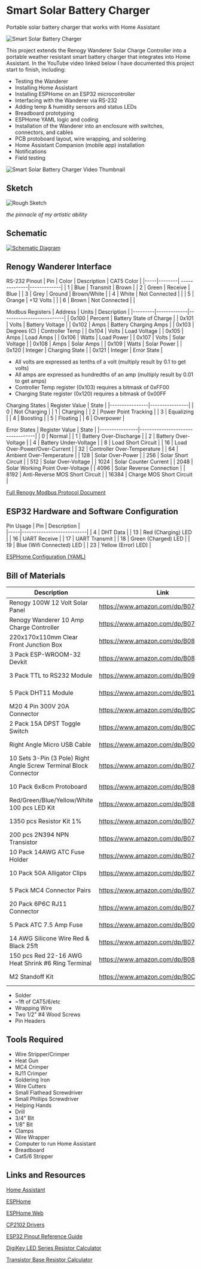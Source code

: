 # Smart Solar Battery Charger
Portable solar battery charger that works with Home Assistant

<img alt="Smart Solar Battery Charger" src="solarchargerpic.png">

This project extends the Renogy Wanderer Solar Charge Controller into a portable weather resistant smart battery charger that integrates into Home Assistant. In the YouTube video linked below I have documented this project start to finish, including:
- Testing the Wanderer
- Installing Home Assistant
- Installing ESPHome on an ESP32 microcontroller
- Interfacing with the Wanderer via RS-232
- Adding temp & humidity sensors and status LEDs
- Breadboard prototyping
- ESPHome YAML logic and coding
- Installation of the Wanderer into an enclosure with switches, connectors, and cables
- PCB protoboard layout, wire wrapping, and soldering
- Home Assistant Companion (mobile app) installation
- Notifications
- Field testing

<img alt="Smart Solar Battery Charger Video Thumbnail" src="Solar%20Battery%20Charger%20Thumbnail.png">

## Sketch
<img alt="Rough Sketch" src="Solar%20Charger%20Sketch.png">

*the pinnacle of my artistic ability*

## Schematic
[<img alt="Schematic Diagram" src="schematic.png">](Schematic_Solar-Charger-(STD)_2025-09-20.pdf)

## Renogy Wanderer Interface
RS-232 Pinout
| Pin | Color  | Description   | CAT5 Color  |
|-----|--------| --------------|-------------|
|  1  | Blue   | Transmit      | Brown       |
|  2  | Green  | Receive       | Blue        |
|  3  | Grey   | Ground        | Brown/White |
|  4  | White  | Not Connected |             |
|  5  | Orange | +12 Volts     |             |
|  6  | Brown  | Not Connected |             |

Modbus Registers
| Address | Units       | Description              |
|---------|-------------|--------------------------|
| 0x100   | Percent     | Battery State of Charge  |
| 0x101   | Volts       | Battery Voltage          |
| 0x102   | Amps        | Battery Charging Amps    |
| 0x103   | Degrees (C) | Controller Temp          |
| 0x104   | Volts       | Load Voltage             |
| 0x105   | Amps        | Load Amps                |
| 0x106   | Watts       | Load Power               |
| 0x107   | Volts       | Solar Voltage            |
| 0x108   | Amps        | Solar Amps               |
| 0x109   | Watts       | Solar Power              |
| 0x120   | Integer     | Charging State           |
| 0x121   | Integer     | Error State              |
* All volts are expressed as tenths of a volt (multiply result by 0.1 to get volts)
* All amps are expressed as hundredths of an amp (multiply result by 0.01 to get amps)
* Controller Temp register (0x103) requires a bitmask of 0xFF00
* Charging State register (0x120) requires a bitmask of 0x00FF

Charging States
| Register Value | State          |
|----------------|----------------|
| 0       | Not Charging          |
| 1       | Charging              |
| 2       | Power Point Tracking  |
| 3       | Equalizing            |
| 4       | Boosting              |
| 5       | Floating              |
| 6       | Overpower             |

Error States
| Register Value | State                            |
|----------------|----------------------------------|
| 0              | Normal                           |
| 1              | Battery Over-Discharge           |
| 2              | Battery Over-Voltage             |
| 4              | Battery Under-Voltage            |
| 8              | Load Short Circuit               |
| 16             | Load Over-Power/Over-Current     |
| 32             | Controller Over-Temperature      |
| 64             | Ambient Over-Temperature         |
| 128            | Solar Over-Power                 |
| 256            | Solar Short Circuit              |
| 512            | Solar Over-Voltage               |
| 1024           | Solar Counter Current            |
| 2048           | Solar Working Point Over-Voltage |
| 4096           | Solar Reverse Connection         |
| 8192           | Anti-Reverse MOS Short Circuit   |
| 16384          | Charge MOS Short Circuit         |


[Full Renogy Modbus Protocol Document](ROVER_MODBUS.pdf)


## ESP32 Hardware and Software Configuration

Pin Usage
| Pin | Description               |  
|-----|---------------------------|
| 4   | DHT Data                  |
| 13  | Red (Charging) LED        |
| 16  | UART Receive              |
| 17  | UART Transmit             |
| 18  | Green (Charged) LED       |
| 19  | Blue (Wifi Connected) LED |
| 23  | Yellow (Error) LED)       |


[ESPHome Configuration (YAML)](solar-charge-controller.yaml)

## Bill of Materials

|	Description	                                                      | Link                                  | Cost     |
|-------------------------------------------------------------------|---------------------------------------|----------|
|	Renogy 100W 12 Volt Solar Panel	                                  |	https://www.amazon.com/dp/B07GF5JY35	|	 $ 79.99 |
|	Renogy Wanderer 10 Amp Charge Controller                          | https://www.amazon.com/dp/B07NPDWZJ7	|	 $ 26.99 |
|	220x170x110mm Clear Front Junction Box	                          |	https://www.amazon.com/dp/B0828387BM	|	 $ 23.39 |
|	3 Pack ESP-WROOM-32 Devkit	                                      |	https://www.amazon.com/dp/B08D5ZD528	|	 $ 15.99 |
|	3 Pack TTL to RS232 Module	                                      |	https://www.amazon.com/dp/B091TN2ZPY	|	 $ 9.99  |
|	5 Pack DHT11 Module	                                              |	https://www.amazon.com/dp/B01DKC2GQ0	|	 $ 9.99  |
|	M20 4 Pin 300V 20A Connector	                                    |	https://www.amazon.com/dp/B0CYSQBDVV	|	 $ 17.99 |
|	2 Pack 15A DPST Toggle Switch	                                    |	https://www.amazon.com/dp/B0CMLB6W73	|	 $ 8.92  |
|	Right Angle Micro USB Cable	                                      |	https://www.amazon.com/dp/B00S8GU03A	|	 $ 7.99  |
|	10 Sets 3-Pin (3 Pole) Right Angle Screw Terminal Block Connector	|	https://www.amazon.com/dp/B07SVNGBZ7	|	 $ 7.91  |
|	10 Pack 6x8cm Protoboard                                          |	https://www.amazon.com/dp/B08WJD7HZ5	|	 $ 11.99 |
|	Red/Green/Blue/Yellow/White 100 pcs LED Kit	                      |	https://www.amazon.com/dp/B086V2M2TT	|	 $ 5.95  |
|	1350 pcs Resistor Kit 1%	                                        |	https://www.amazon.com/dp/B07P3MFG5D/	|	 $ 12.99 |
|	200 pcs 2N394 NPN Transistor	                                    |	https://www.amazon.com/dp/B07T4ZJ76B/	|	 $ 6.99  |
|	10 Pack 14AWG ATC Fuse Holder	                                    |	https://www.amazon.com/dp/B07426WCLM	|	 $ 7.95  |
|	10 Pack 50A Alligator Clips	                                      |	https://www.amazon.com/dp/B0773JXZT9	|	 $ 6.40  |
|	5 Pack MC4 Connector Pairs	                                      |	https://www.amazon.com/dp/B073TX1N5Q	|	 $ 9.99  |
|	20 Pack 6P6C RJ11 Connector	                                      |	https://www.amazon.com/dp/B07YZ7WHFB	|	 $ 5.79  |
|	5 Pack ATC 7.5 Amp Fuse	                                          |	https://www.amazon.com/dp/B000G7ALHE	|	 $ 4.98  |
|	14 AWG Silicone Wire Red & Black 25ft	                            |	https://www.amazon.com/dp/B07FMTCHC1	|	 $ 17.49 |
|	150 pcs Red 22-16 AWG Heat Shrink #6 Ring Terminal	              |	https://www.amazon.com/dp/B08BLLNH6Q	|	 $ 21.99 |
|	M2 Standoff Kit	                                                  |	https://www.amazon.com/dp/B0CB89SWW6	|	 $ 9.99  |

- Solder
- ~1ft of CAT5/6/etc
- Wrapping Wire
- Two 1/2" #4 Wood Screws
- Pin Headers

## Tools Required
- Wire Stripper/Crimper
- Heat Gun 
- MC4 Crimper
- RJ11 Crimper
- Soldering Iron
- Wire Cutters
- Small Flathead Screwdriver
- Small Phillips Screwdriver
- Helping Hands
- Drill
- 3/4" Bit
- 1/8" Bit
- Clamps
- Wire Wrapper
- Computer to run Home Assistant
- Breadboard
- Cat5/6 Stripper

## Links and Resources

[Home Assistant](https://home-assistant.io)

[ESPHome](https://esphome.io)

[ESPHome Web](https://web.esphome.io)

[CP2102 Drivers](https://www.silabs.com/products/development-tools/software/usb-to-uart-bridge-vcp-drivers)

[ESP32 Pinout Reference Guide](https://randomnerdtutorials.com/esp32-pinout-reference-gpios/)

[DigiKey LED Series Resistor Calculator](https://www.digikey.com/en/resources/conversion-calculators/conversion-calculator-led-series-resistor)

[Transistor Base Resistor Calculator](https://kaizerpowerelectronics.dk/calculators/transistor-base-resistor-calculator/)

